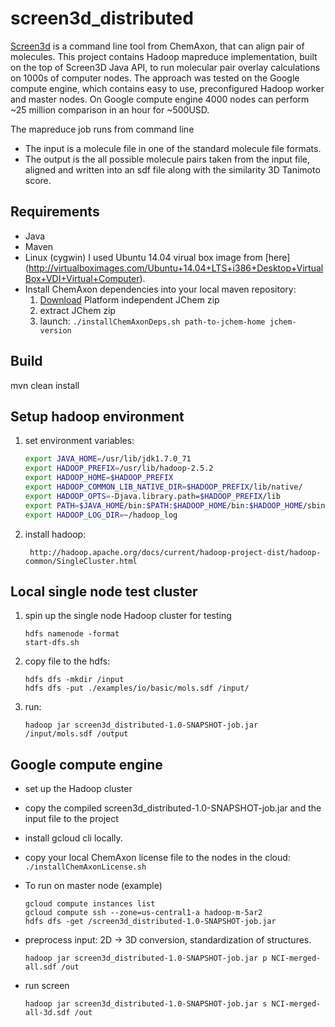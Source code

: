 screen3d_distributed
====================
[Screen3d](http://www.chemaxon.com/products/screen "Official Screen3d docs") is a command line tool from ChemAxon, that can align pair of molecules. This project contains Hadoop mapreduce implementation, built on the top of Screen3D Java API, to run molecular pair overlay calculations on 1000s of computer nodes. The approach was tested on the Google compute engine, which contains easy to use, preconfigured Hadoop worker and master nodes.
On Google compute engine 4000 nodes can perform ~25 million comparison in an hour for ~500USD. 

The mapreduce job runs from  command line
* The input is a molecule file in one of the standard molecule file formats.
* The output is the all possible molecule pairs taken from the input file, aligned and written into an sdf file along with the similarity 3D Tanimoto score.

Requirements
------------ 
* Java
* Maven
* Linux (cygwin) I used Ubuntu 14.04 virual box image from [here] (http://virtualboximages.com/Ubuntu+14.04+LTS+i386+Desktop+VirtualBox+VDI+Virtual+Computer).
* Install ChemAxon dependencies into your local maven repository:
	1. [Download](http://www.chemaxon.com/download/jchem-suite/) Platform independent JChem zip
	2. extract JChem zip  
	3. launch:	`./installChemAxonDeps.sh path-to-jchem-home jchem-version`

Build
-----
mvn clean install

Setup hadoop environment
---
1. set environment variables:

    ```bash
    export JAVA_HOME=/usr/lib/jdk1.7.0_71
    export HADOOP_PREFIX=/usr/lib/hadoop-2.5.2
    export HADOOP_HOME=$HADOOP_PREFIX
    export HADOOP_COMMON_LIB_NATIVE_DIR=$HADOOP_PREFIX/lib/native/
    export HADOOP_OPTS=-Djava.library.path=$HADOOP_PREFIX/lib
    export PATH=$JAVA_HOME/bin:$PATH:$HADOOP_HOME/bin:$HADOOP_HOME/sbin
    export HADOOP_LOG_DIR=~/hadoop_log
    ```	

2. install hadoop:
	
    	http://hadoop.apache.org/docs/current/hadoop-project-dist/hadoop-common/SingleCluster.html

Local single node test cluster
-----
1. spin up the single node Hadoop cluster for testing

	```
	hdfs namenode -format
	start-dfs.sh
	```
2. copy file to the hdfs:

	```
	hdfs dfs -mkdir /input
	hdfs dfs -put ./examples/io/basic/mols.sdf /input/
	```
3. run:

	```
	hadoop jar screen3d_distributed-1.0-SNAPSHOT-job.jar /input/mols.sdf /output
	```

Google compute engine
---
* set up the Hadoop cluster
* copy the compiled screen3d_distributed-1.0-SNAPSHOT-job.jar and the input file to the project
* install gcloud cli locally.
* copy your local ChemAxon license file to the nodes in the cloud: `./installChemAxonLicense.sh`
	
* To run on master node (example)
	
	 ```
	gcloud compute instances list
	gcloud compute ssh --zone=us-central1-a hadoop-m-5ar2
	hdfs dfs -get /screen3d_distributed-1.0-SNAPSHOT-job.jar
	```

* preprocess input: 2D -> 3D conversion, standardization of structures.

	```
	hadoop jar screen3d_distributed-1.0-SNAPSHOT-job.jar p NCI-merged-all.sdf /out
	```

* run screen
	
	```
	hadoop jar screen3d_distributed-1.0-SNAPSHOT-job.jar s NCI-merged-all-3d.sdf /out
	```
	